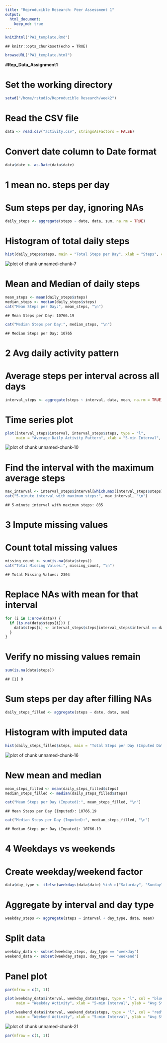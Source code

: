```yaml
---
title: "Reproducible Research: Peer Assessment 1"
output: 
  html_document:
    keep_md: true
---
```




```r
knit2html("PA1_template.Rmd")
```

```
## knitr::opts_chunk$set(echo = TRUE)
```

```r
browseURL("PA1_template.html")
```

**#Rep_Data_Assignment1**

# Set the working directory

```r
setwd("/home/rstudio/Reproducible Research/week2")
```

# Read the CSV file

```r
data <- read.csv("activity.csv", stringsAsFactors = FALSE)
```
# Convert date column to Date format

```r
data$date <- as.Date(data$date)
```
# 1 mean no. steps per day
# Sum steps per day, ignoring NAs

```r
daily_steps <- aggregate(steps ~ date, data, sum, na.rm = TRUE)
```
# Histogram of total daily steps

```r
hist(daily_steps$steps, main = "Total Steps per Day", xlab = "Steps", col = "lightblue", breaks = 20)
```

![plot of chunk unnamed-chunk-7](figure/unnamed-chunk-7-1.png)
# Mean and Median of daily steps

```r
mean_steps <- mean(daily_steps$steps)
median_steps <- median(daily_steps$steps)
cat("Mean Steps per Day:", mean_steps, "\n")
```

```
## Mean Steps per Day: 10766.19
```

```r
cat("Median Steps per Day:", median_steps, "\n")
```

```
## Median Steps per Day: 10765
```

# 2 Avg daily activity pattern
# Average steps per interval across all days

```r
interval_steps <- aggregate(steps ~ interval, data, mean, na.rm = TRUE)
```
# Time series plot

```r
plot(interval_steps$interval, interval_steps$steps, type = "l",
     main = "Average Daily Activity Pattern", xlab = "5-min Interval", ylab = "Average Steps")
```

![plot of chunk unnamed-chunk-10](figure/unnamed-chunk-10-1.png)
# Find the interval with the maximum average steps

```r
max_interval <- interval_steps$interval[which.max(interval_steps$steps)]
cat("5-minute interval with maximum steps:", max_interval, "\n")
```

```
## 5-minute interval with maximum steps: 835
```

# 3 Impute missing values
# Count total missing values

```r
missing_count <- sum(is.na(data$steps))
cat("Total Missing Values:", missing_count, "\n")
```

```
## Total Missing Values: 2304
```

# Replace NAs with mean for that interval

```r
for (i in 1:nrow(data)) {
  if (is.na(data$steps[i])) {
    data$steps[i] <- interval_steps$steps[interval_steps$interval == data$interval[i]]
  }
}
```
# Verify no missing values remain

```r
sum(is.na(data$steps))
```

```
## [1] 0
```
# Sum steps per day after filling NAs

```r
daily_steps_filled <- aggregate(steps ~ date, data, sum)
```
# Histogram with imputed data

```r
hist(daily_steps_filled$steps, main = "Total Steps per Day (Imputed Data)", xlab = "Steps", col = "lightgreen", breaks = 20)
```

![plot of chunk unnamed-chunk-16](figure/unnamed-chunk-16-1.png)
# New mean and median

```r
mean_steps_filled <- mean(daily_steps_filled$steps)
median_steps_filled <- median(daily_steps_filled$steps)

cat("Mean Steps per Day (Imputed):", mean_steps_filled, "\n")
```

```
## Mean Steps per Day (Imputed): 10766.19
```

```r
cat("Median Steps per Day (Imputed):", median_steps_filled, "\n")
```

```
## Median Steps per Day (Imputed): 10766.19
```


# 4 Weekdays vs weekends
# Create weekday/weekend factor

```r
data$day_type <- ifelse(weekdays(data$date) %in% c("Saturday", "Sunday"), "weekend", "weekday")
```
# Aggregate by interval and day type

```r
weekday_steps <- aggregate(steps ~ interval + day_type, data, mean)
```
# Split data

```r
weekday_data <- subset(weekday_steps, day_type == "weekday")
weekend_data <- subset(weekday_steps, day_type == "weekend")
```
# Panel plot

```r
par(mfrow = c(2, 1))

plot(weekday_data$interval, weekday_data$steps, type = "l", col = "blue",
     main = "Weekday Activity", xlab = "5-min Interval", ylab = "Avg Steps")

plot(weekend_data$interval, weekend_data$steps, type = "l", col = "red",
     main = "Weekend Activity", xlab = "5-min Interval", ylab = "Avg Steps")
```

![plot of chunk unnamed-chunk-21](figure/unnamed-chunk-21-1.png)

```r
par(mfrow = c(1, 1))
```


